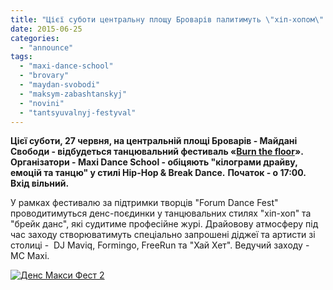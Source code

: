 ```yaml
---
title: "Цієї суботи центральну площу Броварів палитимуть \"хіп-хопом\" та \"брейк-дансом\""
date: 2015-06-25
categories: 
  - "announce"
tags: 
  - "maxi-dance-school"
  - "brovary"
  - "maydan-svobodi"
  - "maksym-zabashtanskyj"
  - "novini"
  - "tantsyuvalnyj-festyval"
---
```


**Цієї суботи, 27 червня, на центральній площі Броварів - Майдані Свободи - відбудеться танцювальний фестиваль «[Burn the floor](http://vk.com/burn_the_floor_fest)». Організатори - Maxi Dance School - обіцяють "кілограми драйву, емоцій та танцю" у стилі Hip-Hop & Break Dance.** **Початок - о 17:00. Вхід вільний.**

У рамках фестивалю за підтримки творців "Forum Dance Fest" проводитимуться денс-поєдинки у танцювальних стилях "хіп-хоп" та "брейк данс", які судитиме професійне журі. Драйовову атмосферу під час заходу створюватимуть спеціально запрошені діджеї та артисти зі столиці -  DJ Maviq, Formingo, FreeRun та "Хай Хет". Ведучий заходу - МС Maxi.

[![Денс Макси Фест 2](https://mpz.brovary.org/wp-content/uploads/2015/06/Dens-Maksy-Fest-2.jpg)](https://mpz.brovary.org/wp-content/uploads/2015/06/Dens-Maksy-Fest-2.jpg)
